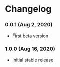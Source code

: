 # Changelog

### 0.0.1 (Aug 2, 2020)
- First beta version

### 1.0.0 (Aug 16, 2020)

- Initial stable release
